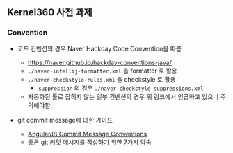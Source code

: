 ## Kernel360 사전 과제

### Convention

- 코드 컨벤션의 경우 Naver Hackday Code Convention을 따름
    - https://naver.github.io/hackday-conventions-java/
    - `./naver-intellij-formatter.xml` 을 formatter 로 활용
    - `./naver-checkstyle-rules.xml` 을 checkstyle 로 활용
        - `suppression` 의 경우 `./naver-checkstyle-suppressions.xml`
    - 자동화된 툴로 잡히지 않는 일부 컨벤션의 경우 위 링크에서 언급하고 있으니 주의해야함.

- git commit message에 대한 가이드
    - [AngularJS Commit Message Conventions](https://gist.github.com/stephenparish/9941e89d80e2bc58a153)
    - [좋은 git 커밋 메시지를 작성하기 위한 7가지 약속](https://meetup.nhncloud.com/posts/106)

    
